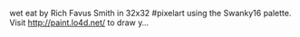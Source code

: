 wet eat by Rich Favus Smith in 32x32 #pixelart using the Swanky16 palette. Visit http://paint.lo4d.net/ to draw y… 